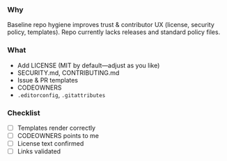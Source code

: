 ### Why
Baseline repo hygiene improves trust & contributor UX (license, security policy, templates). Repo currently lacks releases and standard policy files.

### What
- Add LICENSE (MIT by default—adjust as you like)
- SECURITY.md, CONTRIBUTING.md
- Issue & PR templates
- CODEOWNERS
- `.editorconfig`, `.gitattributes`

### Checklist
- [ ] Templates render correctly
- [ ] CODEOWNERS points to me
- [ ] License text confirmed
- [ ] Links validated